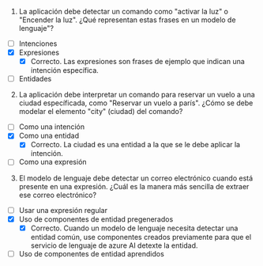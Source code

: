 1. La aplicación debe detectar un comando como "activar la luz" o "Encender la luz". ¿Qué representan estas frases en un modelo de lenguaje"?

- [ ] Intenciones
- [X] Expresiones
    - [X] Correcto. Las expresiones son frases de ejemplo que indican una intención específica.
- [ ] Entidades

2. La aplicación debe interpretar un comando para reservar un vuelo a una ciudad específicada, como "Reservar un vuelo a parís". ¿Cómo se debe modelar el elemento "city" (ciudad) del comando?

- [ ] Como una intención
- [X] Como una entidad
    - [X] Correcto. La ciudad es una entidad a la que se le debe aplicar la intención.
- [ ] Como una expresión

3. El modelo de lenguaje debe detectar un correo electrónico cuando está presente en una expresión. ¿Cuál es la manera más sencilla de extraer ese correo electrónico?

- [ ] Usar una expresión regular
- [X] Uso de componentes de entidad pregenerados
    - [X] Correcto. Cuando un modelo de lenguaje necesita detectar una entidad común, use componentes creados previamente para que el servicio de lenguaje de azure AI detexte la entidad.
- [ ] Uso de componentes de entidad aprendidos
